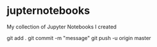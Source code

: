 # jupternotebooks
My collection of Jupyter Notebooks I created

git add .
git commit -m "message"
git push -u origin master
